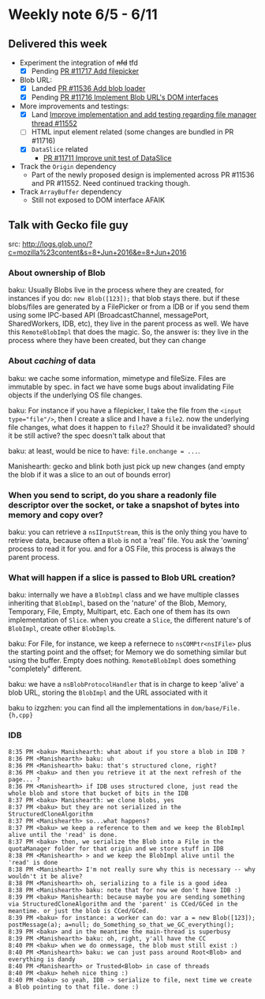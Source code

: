 # Weekly note 6/5 - 6/11

## Delivered this week

- Experiment the integration of <strike>nfd</strike> tfd
    - [x] Pending [PR #11717 Add filepicker](https://github.com/servo/servo/pull/11717)
- Blob URL:
    - [x] Landed [PR #11536 Add blob loader](https://github.com/servo/servo/pull/11536)
    - [x] Pending [PR #11716 Implement Blob URL's DOM interfaces](https://github.com/servo/servo/pull/11716)
- More improvements and testings:
    - [x] Land [Improve implementation and add testing regarding file manager thread #11552](https://github.com/servo/servo/pull/11552)
    - [ ] HTML input element related (some changes are bundled in PR #11716)
    - [x] `DataSlice` related
        - [PR #11711 Improve unit test of DataSlice](https://github.com/servo/servo/pull/11711)
- Track the `Origin` dependency
    - Part of the newly proposed design is implemented across PR #11536 and PR #11552. Need continued tracking though.
- Track `ArrayBuffer` dependency
    - Still not exposed to DOM interface AFAIK

## Talk with Gecko file guy

src: http://logs.glob.uno/?c=mozilla%23content&s=8+Jun+2016&e=8+Jun+2016

### About ownership of Blob
baku: Usually Blobs live in the process where they are created, for instances if you do: `new Blob([123]);` that blob stays there. but if these blobs/files are generated by a FilePicker or from a IDB or if you send them using some IPC-based API (BroadcastChannel, messagePort, SharedWorkers, IDB, etc), they live in the parent process as well. We have this `RemoteBlobImpl` that does the magic. So, the answer is: they live in the process where they have been created, but they can change 

### About *caching* of data
baku: we cache some information, mimetype and fileSize. Files are immutable by spec. in fact we have some bugs about invalidating File objects if the underlying OS file changes.

baku: For instance if you have a filepicker, I take the file from the `<input type="file"/>`, then I create a slice and I have a `file2`. now the underlying file changes, what does it happen to `file2`? Should it be invalidated? should it be still active? the spec doesn't talk about that


baku: at least, would be nice to have: `file.onchange = ...`.


Manishearth: gecko and blink both just pick up new changes (and empty the blob if it was a slice to an out of bounds error)


### When you send to script, do you share a readonly file descriptor over the socket, or take a snapshot of bytes into memory and copy over?

baku: you can retrieve a `nsIInputStream`, this is the only thing you have to retrieve data, because often a `Blob` is not a 'real' file. You ask the 'owning' process to read it for you. and for a OS File, this process is always the parent process.

### What will happen if a slice is passed to Blob URL creation?
baku: internally we have a `BlobImpl` class and we have multiple classes inheriting that `BlobImpl`, based on the 'nature' of the Blob,  Memory, Temporary, File, Empty, Multipart, etc. Each one of them has its own implementation of `Slice`. when you create a `Slice`, the different nature's of `BlobImpl`, create other `BlobImpl`s.

baku: For File, for instance, we keep a refernece to `nsCOMPtr<nsIFile>` plus the starting point and the offset; for Memory we do something similar but using the buffer. Empty does nothing. `RemoteBlobImpl` does something "completely" different. 

baku: we have a `nsBlobProtocolHandler` that is in charge to keep 'alive' a blob URL, storing the `BlobImpl` and the URL associated with it


baku to izgzhen: you can find all the implementations in `dom/base/File.{h,cpp}`


### IDB

    8:35 PM <baku> Manishearth: what about if you store a blob in IDB ?
    8:36 PM <Manishearth> baku: uh
    8:36 PM <Manishearth> baku: that's structured clone, right?
    8:36 PM <baku> and then you retrieve it at the next refresh of the page... ?
    8:36 PM <Manishearth> if IDB uses structured clone, just read the whole blob and store that bucket of bits in the IDB
    8:37 PM <baku> Manishearth: we clone blobs, yes
    8:37 PM <baku> but they are not serialized in the StructuredCloneAlgorithm
    8:37 PM <Manishearth> so...what happens?
    8:37 PM <baku> we keep a reference to them and we keep the BlobImpl alive until the 'read' is done.
    8:37 PM <baku> then, we serialize the Blob into a File in the quotaManager folder for that origin and we store stuff in IDB
    8:38 PM <Manishearth> > and we keep the BlobImpl alive until the 'read' is done
    8:38 PM <Manishearth> I'm not really sure why this is necessary -- why wouldn't it be alive?
    8:38 PM <Manishearth> oh, serializing to a file is a good idea
    8:38 PM <Manishearth> baku: note that for now we don't have IDB :)
    8:39 PM <baku> Manishearth: because maybe you are sending something via StructuredCloneAlgorithm and the 'parent' is CCed/GCed in the meantime. or just the blob is CCed/GCed.
    8:39 PM <baku> for instance: a worker can do: var a = new Blob([123]); postMessage(a); a=null; do_Something_so_that_we_GC_everything();
    8:39 PM <baku> and in the meantime the main-thread is superbusy
    8:39 PM <Manishearth> baku: oh, right, y'all have the CC
    8:40 PM <baku> when we do onmessage, the blob must still exist :)
    8:40 PM <Manishearth> baku: we can just pass around Root<Blob> and everything is dandy
    8:40 PM <Manishearth> or Trusted<Blob> in case of threads
    8:40 PM <baku> heheh nice thing :)
    8:40 PM <baku> so yeah, IDB -> serialize to file, next time we create a Blob pointing to that file. done :)
